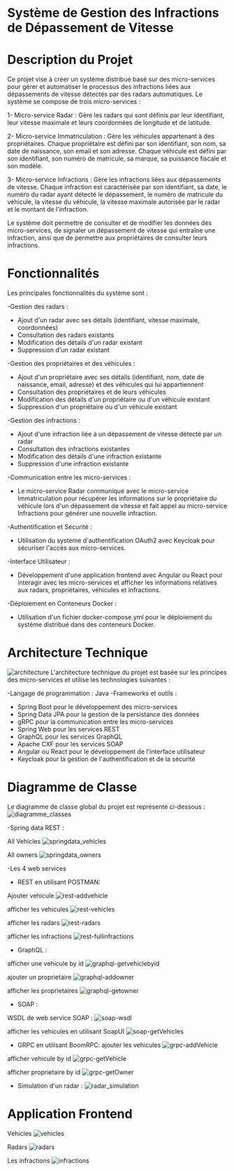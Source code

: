 # Système de Gestion des Infractions de Dépassement de Vitesse

# Description du Projet
Ce projet vise à créer un système distribué basé sur des micro-services pour gérer et automatiser le processus des infractions liées aux dépassements de vitesse détectés par des radars automatiques. Le système se compose de trois micro-services :

1- Micro-service Radar : Gère les radars qui sont définis par leur identifiant, leur vitesse maximale et leurs coordonnées de longitude et de latitude.

2- Micro-service Immatriculation : Gère les véhicules appartenant à des propriétaires. Chaque propriétaire est défini par son identifiant, son nom, sa date de naissance, son email et son adresse. Chaque véhicule est défini par son identifiant, son numéro de matricule, sa marque, sa puissance fiscale et son modèle.

3- Micro-service Infractions : Gère les infractions liées aux dépassements de vitesse. Chaque infraction est caractérisée par son identifiant, sa date, le numéro du radar ayant détecté le dépassement, le numéro de matricule du véhicule, la vitesse du véhicule, la vitesse maximale autorisée par le radar et le montant de l'infraction.

Le système doit permettre de consulter et de modifier les données des micro-services, de signaler un dépassement de vitesse qui entraîne une infraction, ainsi que de permettre aux propriétaires de consulter leurs infractions.

# Fonctionnalités

Les principales fonctionnalités du système sont :

-Gestion des radars :
* Ajout d'un radar avec ses détails (identifiant, vitesse maximale, coordonnées)
* Consultation des radars existants
* Modification des détails d'un radar existant
* Suppression d'un radar existant

-Gestion des propriétaires et des véhicules :

* Ajout d'un propriétaire avec ses détails (identifiant, nom, date de naissance, email, adresse) et des véhicules qui lui appartiennent
* Consultation des propriétaires et de leurs véhicules
* Modification des détails d'un propriétaire ou d'un véhicule existant
* Suppression d'un propriétaire ou d'un véhicule existant

-Gestion des infractions :
* Ajout d'une infraction liée à un dépassement de vitesse détecté par un radar
* Consultation des infractions existantes
* Modification des détails d'une infraction existante
* Suppression d'une infraction existante

-Communication entre les micro-services :
* Le micro-service Radar communique avec le micro-service Immatriculation pour récupérer les informations sur le propriétaire du véhicule lors d'un dépassement de vitesse et fait appel au micro-service Infractions pour générer une nouvelle infraction.

-Authentification et Sécurité :
* Utilisation du système d'authentification OAuth2 avec Keycloak pour sécuriser l'accès aux micro-services.

-Interface Utilisateur :
* Développement d'une application frontend avec Angular ou React pour interagir avec les micro-services et afficher les informations relatives aux radars, propriétaires, véhicules et infractions.

-Déploiement en Conteneurs Docker :
* Utilisation d'un fichier docker-compose.yml pour le déploiement du système distribué dans des conteneurs Docker.


# Architecture Technique

![architecture](https://github.com/youssefelgoumri/SD_PROJET/assets/94170257/24ffb82e-e546-4ccd-aacd-db6bcaf104e3)
L'architecture technique du projet est basée sur les principes des micro-services et utilise les technologies suivantes :

-Langage de programmation : Java
-Frameworks et outils :
* Spring Boot pour le développement des micro-services
* Spring Data JPA pour la gestion de la persistance des données
* gRPC pour la communication entre les micro-services
* Spring Web pour les services REST
* GraphQL pour les services GraphQL
* Apache CXF pour les services SOAP
* Angular ou React pour le développement de l'interface utilisateur
* Keycloak pour la gestion de l'authentification et de la sécurité

# Diagramme de Classe
Le diagramme de classe global du projet est représenté ci-dessous :
![diagramme_classes](https://github.com/youssefelgoumri/SD_PROJET/assets/94170257/3fa80b71-5ed2-43c4-865c-bbd87cff22fe)

-Spring data REST :

All Vehicles
![springdata_vehicles](https://github.com/youssefelgoumri/SD_PROJET/assets/94170257/d6401ab5-0c82-4ae5-9cb6-36f06169b485)

All owners
![springdata_owners](https://github.com/youssefelgoumri/SD_PROJET/assets/94170257/41ce16c9-088a-4240-8df2-0fd7b4a32393)

-Les 4 web services

* REST en utilisant POSTMAN: 

Ajouter vehicule
![rest-addvehicle](https://github.com/youssefelgoumri/SD_PROJET/assets/94170257/88de4cb0-4f7c-496a-a74b-2d25d5e47b8e)

afficher les vehicules
![rest-vehicles](https://github.com/youssefelgoumri/SD_PROJET/assets/94170257/e9dc9fb9-d216-48b6-b6cc-dc9ae5d096f8)

afficher les radars
![rest-radars](https://github.com/youssefelgoumri/SD_PROJET/assets/94170257/72346468-83e4-4523-84f8-b2d2e0ed3fc1)

afficher les infractions
![rest-fullinfractions](https://github.com/youssefelgoumri/SD_PROJET/assets/94170257/8dbe0f14-f7c3-4b72-8d3e-a000f6ad1265)

* GraphQL :
 
afficher une vehicule by id
![graphql-getvehiclebyid](https://github.com/youssefelgoumri/SD_PROJET/assets/94170257/051808ae-538c-4d28-819e-b45f4d78f503)

ajouter un proprietaire
![graphql-addowner](https://github.com/youssefelgoumri/SD_PROJET/assets/94170257/60e2f5af-f86f-4f70-a4de-dcd8c72f4d14)

afficher les proprietaires
![graphql-getowner](https://github.com/youssefelgoumri/SD_PROJET/assets/94170257/64dc4050-f0e1-4e59-a41b-6f959d317b6f)

* SOAP :

WSDL de web service SOAP :
![soap-wsdl](https://github.com/youssefelgoumri/SD_PROJET/assets/94170257/e506a4f1-4c5c-4a9b-9f7b-bbb4c064efdf)

afficher les vehicules en utilisant SoapUI
![soap-getVehicles](https://github.com/youssefelgoumri/SD_PROJET/assets/94170257/671888b2-d803-46f3-9dbd-0fff033e0c7b)

* GRPC en utilisant BoomRPC:
ajouter les vehicules 
![grpc-addVehicle](https://github.com/youssefelgoumri/SD_PROJET/assets/94170257/b69fb669-3aec-4fa8-9057-4238c695277a)

afficher vehicule by id
![grpc-getVehicle](https://github.com/youssefelgoumri/SD_PROJET/assets/94170257/ca6ee5fb-deb8-414e-b1a1-3ff79570c3e0)

afficher proprietaire by id
![grpc-getOwner](https://github.com/youssefelgoumri/SD_PROJET/assets/94170257/5434d042-2b6c-40ec-9dee-b5504273f008)

* Simulation d'un radar :
![radar_simulation](https://github.com/youssefelgoumri/SD_PROJET/assets/94170257/bf3336d1-4bdb-4f5a-bbd7-c47c04ea9c0d)


# Application Frontend

Vehicles 
![vehicles](https://github.com/youssefelgoumri/SD_PROJET/assets/94170257/4c4d28b4-c3dd-4b16-a803-1173be11ffd8)

Radars
![radars](https://github.com/youssefelgoumri/SD_PROJET/assets/94170257/b3b7a4b2-8b4e-4571-843a-32eca25a5239)

Les infractions
![infractions](https://github.com/youssefelgoumri/SD_PROJET/assets/94170257/ea8f8402-ed9e-4a86-9e13-28e353debb0d)

